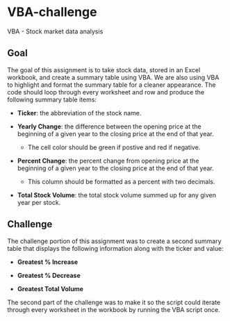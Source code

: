 # VBA-challenge
VBA - Stock market data analysis

## Goal
The goal of this assignment is to take stock data, stored in an Excel workbook, and create a summary table using VBA. We are also using VBA to highlight and format the summary table for a cleaner appearance. The code should loop through every worksheet and row and produce the following summary table items:

  - **Ticker**: the abbreviation of the stock name.
  
  - **Yearly Change**: the difference between the opening price at the beginning of a given year to the closing price at the end of that year.

    - The cell color should be green if postive and red if negative.
    
  - **Percent Change**: the percent change from opening price at the beginning of a given year to the closing price at the end of that year.
  
    - This column should be formatted as a percent with two decimals.
    
  - **Total Stock Volume**: the total stock volume summed up for any given year per stock.
  
  ## Challenge
  The challenge portion of this assignment was to create a second summary table that displays the following information along with the ticker and value:

  - **Greatest % Increase**
  
  - **Greatest % Decrease**
  
  - **Greatest Total Volume**
  
The second part of the challenge was to make it so the script could iterate through every worksheet in the workbook by running the VBA script once.
